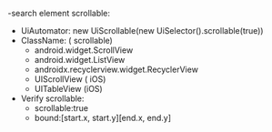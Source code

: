 -search element scrollable:

- UiAutomator: new UiScrollable(new UiSelector().scrollable(true))
- ClassName: ( scrollable)
    - android.widget.ScrollView
    - android.widget.ListView
    - androidx.recyclerview.widget.RecyclerView
    - UIScrollView ( iOS)
    - UITableView (iOS)
- Verify scrollable:
    - scrollable:true
    - bound:[start.x, start.y][end.x, end.y]